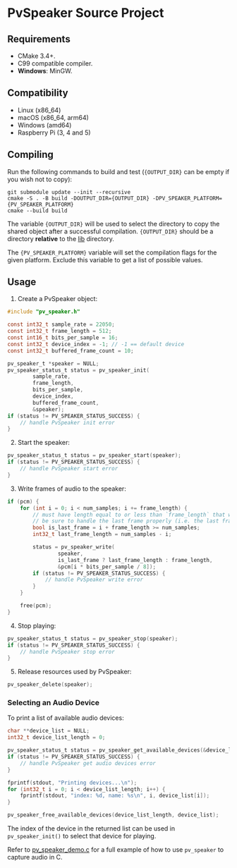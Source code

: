 # PvSpeaker Source Project

## Requirements

- CMake 3.4+.
- C99 compatible compiler.
- **Windows**: MinGW.

## Compatibility

- Linux (x86_64)
- macOS (x86_64, arm64)
- Windows (amd64)
- Raspberry Pi (3, 4 and 5)

## Compiling

Run the following commands to build and test (`{OUTPUT_DIR}` can be empty if you wish not to copy):

```console
git submodule update --init --recursive
cmake -S . -B build -DOUTPUT_DIR={OUTPUT_DIR} -DPV_SPEAKER_PLATFORM={PV_SPEAKER_PLATFORM}
cmake --build build
```

The variable `{OUTPUT_DIR}` will be used to select the directory to copy the shared object
after a successful compilation. `{OUTPUT_DIR}` should be a directory **relative** to the [lib](../lib) directory.

The `{PV_SPEAKER_PLATFORM}` variable will set the compilation flags for the given platform. Exclude this variable
to get a list of possible values.

## Usage

1. Create a PvSpeaker object:
```c
#include "pv_speaker.h"

const int32_t sample_rate = 22050;
const int32_t frame_length = 512;
const int16_t bits_per_sample = 16;
const int32_t device_index = -1; // -1 == default device
const int32_t buffered_frame_count = 10;

pv_speaker_t *speaker = NULL;
pv_speaker_status_t status = pv_speaker_init(
        sample_rate,
        frame_length,
        bits_per_sample,
        device_index,
        buffered_frame_count,
        &speaker);
if (status != PV_SPEAKER_STATUS_SUCCESS) {
    // handle PvSpeaker init error
}
```

2. Start the speaker:

```c
pv_speaker_status_t status = pv_speaker_start(speaker);
if (status != PV_SPEAKER_STATUS_SUCCESS) {
    // handle PvSpeaker start error
}
```

3. Write frames of audio to the speaker:
```c
if (pcm) {
    for (int i = 0; i < num_samples; i += frame_length) {
        // must have length equal to or less than `frame_length` that was given to `pv_speaker_init()`
        // be sure to handle the last frame properly (i.e. the last frame will likely not have length `frame_length`)
        bool is_last_frame = i + frame_length >= num_samples;
        int32_t last_frame_length = num_samples - i;

        status = pv_speaker_write(
                speaker,
                is_last_frame ? last_frame_length : frame_length,
                &pcm[i * bits_per_sample / 8]);
        if (status != PV_SPEAKER_STATUS_SUCCESS) {
            // handle PvSpeaker write error
        }
    }

    free(pcm);
}
```

4. Stop playing:

```c
pv_speaker_status_t status = pv_speaker_stop(speaker);
if (status != PV_SPEAKER_STATUS_SUCCESS) {
    // handle PvSpeaker stop error
}
```

5. Release resources used by PvSpeaker:
```c
pv_speaker_delete(speaker);
```

### Selecting an Audio Device

To print a list of available audio devices:
```c
char **device_list = NULL;
int32_t device_list_length = 0;

pv_speaker_status_t status = pv_speaker_get_available_devices(&device_list_length, &device_list);
if (status != PV_SPEAKER_STATUS_SUCCESS) {
    // handle PvSpeaker get audio devices error
}

fprintf(stdout, "Printing devices...\n");
for (int32_t i = 0; i < device_list_length; i++) {
    fprintf(stdout, "index: %d, name: %s\n", i, device_list[i]);
}

pv_speaker_free_available_devices(device_list_length, device_list);
```

The index of the device in the returned list can be used in `pv_speaker_init()` to select that device for playing.

Refer to [pv_speaker_demo.c](../demo/c/pv_speaker_demo.c) for a full example of how to use `pv_speaker` to capture audio in C.
